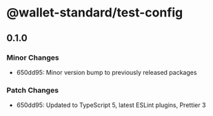 # @wallet-standard/test-config

## 0.1.0

### Minor Changes

-   650dd95: Minor version bump to previously released packages

### Patch Changes

-   650dd95: Updated to TypeScript 5, latest ESLint plugins, Prettier 3
